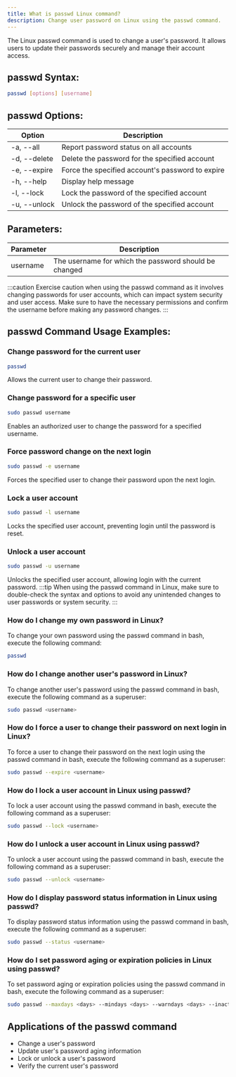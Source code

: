 ```yaml
---
title: What is passwd Linux command?
description: Change user password on Linux using the passwd command.
---
```


The Linux passwd command is used to change a user's password. It allows users to update their passwords securely and manage their account access.

## passwd Syntax:
```bash
passwd [options] [username]
```

## passwd Options:
| Option            | Description                                    |
|-------------------|------------------------------------------------|
| -a, --all         | Report password status on all accounts         |
| -d, --delete      | Delete the password for the specified account  |
| -e, --expire      | Force the specified account's password to expire |
| -h, --help        | Display help message                           |
| -l, --lock        | Lock the password of the specified account     |
| -u, --unlock      | Unlock the password of the specified account   |

## Parameters:
| Parameter  | Description                                           |
|------------|-------------------------------------------------------|
| username   | The username for which the password should be changed | 

:::caution
Exercise caution when using the passwd command as it involves changing passwords for user accounts, which can impact system security and user access. Make sure to have the necessary permissions and confirm the username before making any password changes.
:::
## passwd Command Usage Examples:
### Change password for the current user
```bash
passwd
```
Allows the current user to change their password.

### Change password for a specific user
```bash
sudo passwd username
```
Enables an authorized user to change the password for a specified username.

### Force password change on the next login
```bash
sudo passwd -e username
```
Forces the specified user to change their password upon the next login.

### Lock a user account
```bash
sudo passwd -l username
```
Locks the specified user account, preventing login until the password is reset.

### Unlock a user account
```bash
sudo passwd -u username
```
Unlocks the specified user account, allowing login with the current password.
:::tip
When using the passwd command in Linux, make sure to double-check the syntax and options to avoid any unintended changes to user passwords or system security.
:::

### How do I change my own password in Linux?
To change your own password using the passwd command in bash, execute the following command:
```bash
passwd
```

### How do I change another user's password in Linux?
To change another user's password using the passwd command in bash, execute the following command as a superuser:
```bash
sudo passwd <username>
```

### How do I force a user to change their password on next login in Linux?
To force a user to change their password on the next login using the passwd command in bash, execute the following command as a superuser:
```bash
sudo passwd --expire <username>
```

### How do I lock a user account in Linux using passwd?
To lock a user account using the passwd command in bash, execute the following command as a superuser:
```bash
sudo passwd --lock <username>
```

### How do I unlock a user account in Linux using passwd?
To unlock a user account using the passwd command in bash, execute the following command as a superuser:
```bash
sudo passwd --unlock <username>
```

### How do I display password status information in Linux using passwd?
To display password status information using the passwd command in bash, execute the following command as a superuser:
```bash
sudo passwd --status <username>
```

### How do I set password aging or expiration policies in Linux using passwd?
To set password aging or expiration policies using the passwd command in bash, execute the following command as a superuser:
```bash
sudo passwd --maxdays <days> --mindays <days> --warndays <days> --inactivedays <days> <username>
```
## Applications of the passwd command

- Change a user's password
- Update user's password aging information
- Lock or unlock a user's password
- Verify the current user's password